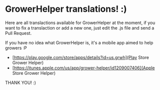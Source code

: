 GrowerHelper translations! :)
===

Here are all translactions available for GrowerHelper at the moment, if you want to fix a translaction or add a new one, just edit the .js file and send a Pull Request.

If you have no idea what GrowerHelper is, it's a mobile app aimed to help growers :P

- [https://play.google.com/store/apps/details?id=us.grwh](Play Store Grower Helper)
- [https://itunes.apple.com/us/app/grower-helper/id1209007406](Apple Store Grower Helper)

THANK YOU! :)
